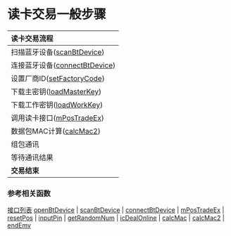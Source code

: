 # 读卡交易一般步骤

| **读卡交易流程** |
| :------ |
| 扫描蓝牙设备([scanBtDevice](scanBtDevice-cn.md)) |
| 连接蓝牙设备([connectBtDevice](connectBtDevice-cn.md)) |
| 设置厂商ID([setFactoryCode](setFactoryCode-cn.md)) |
| 下载主密钥([loadMasterKey](loadMasterKey-cn.md)) |
| 下载工作密钥([loadWorkKey](loadWorkKey-cn.md)) |
| 调用读卡接口([mPosTradeEx](mPosTradeEx-cn.md)) |
| 数据包MAC计算([calcMac2](calcMac2-cn.md)) |
| 组包通讯 |
| 等待通讯结果 |
| **交易结束** |

### 参考相关函数
[接口列表](../README-cn.md)
[openBtDevice](openBtDevice-cn.md) | [scanBtDevice](scanBtDevice-cn.md) | [connectBtDevice](connectBtDevice-cn.md) | [mPosTradeEx](mPosTradeEx-cn.md) | [resetPos](resetPos-cn.md) | [inputPin](inputPin-cn.md) | [getRandomNum](getRandomNum-cn.md) | [icDealOnline](icDealOnline-cn.md) | [calcMac](calcMac-cn.md) | [calcMac2](calcMac-cn.md) | [endEmv](endEmv-cn.md)
